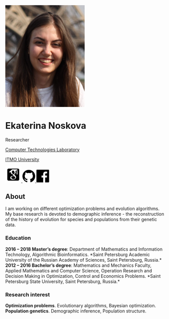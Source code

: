 
<div class="container">
    <div class="row">
        <div class="col-xs-6">

<img src="assets/enoskova.png" width="250px">

<h1 class="h4"> Ekaterina Noskova </h1>

<p>
Researcher<br>

<a class="text-dark" href="http://ctlab.ifmo.ru/en/"> Computer Technologies Laboratory </a> <br>

<a class="text-dark" href="https://en.itmo.ru/"> ITMO University </a> <br>
</p>


<a href="https://scholar.google.com/citations?user=1Mlxh7wAAAAJ&hl=en">
         <img src="assets/social_icons/google-scholar.png" width="50">
      </a>
<a href="https://github.com/noscode">
         <img src="assets/social_icons/github.png" width="40">
      </a>
<a href="https://www.facebook.com/ekaterina.noskova.1675/">
         <img src="assets/social_icons/facebook.png" width="40">
      </a>

</div>
        <div class="col-xs-6">
<div>
<h2 class="h2"> About </h2>
<p>I am working on different optimization problems and evolution algorithms. My base research is devoted to demographic inference - the reconstruction of the history of evolution for species and populations from their genetic data.</p>
<h3 class="h3"> Education </h3>
<p><strong>2016 – 2018 Master’s degree</strong>: Department of Mathematics and Information Technology, Algorithmic Bioinformatics. *Saint Petersburg Academic University of the Russian Academy of Sciences, Saint Petersburg, Russia.*<br>
<strong>2012 – 2016 Bachelor’s degree</strong>: Mathematics and Mechanics Faculty, Applied Mathematics and Computer Science, Operation Research and Decision Making in Optimization, Control and Economics Problems. *Saint Petersburg State University, Saint Petersburg, Russia.*</p>
<h3 class="h3"> Research interest</h3>
<p><strong>Optimization problems</strong>. Evolutionary algorithms, Bayesian optimization.<br>
<strong>Population genetics</strong>. Demographic inference, Population structure.</p>
</div>
        </div>
    </div>
</div>
